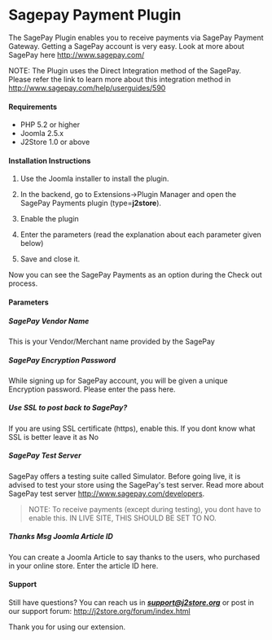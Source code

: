 # Sagepay Payment Plugin

The SagePay Plugin enables you to receive payments via SagePay Payment Gateway. Getting a SagePay account is very easy. Look at more about SagePay here http://www.sagepay.com/

NOTE: The Plugin uses the Direct Integration method of the SagePay. Please refer the link to learn more about this integration method in  http://www.sagepay.com/help/userguides/590 

#### Requirements
* PHP 5.2 or higher
* Joomla 2.5.x
* J2Store 1.0 or above 

#### Installation Instructions 

1. Use the Joomla installer to install the plugin. 

2. In the backend, go to Extensions->Plugin Manager and open the SagePay Payments plugin (type=**j2store**). 

3. Enable the plugin 

4. Enter the parameters (read the explanation about each parameter given below) 

5. Save and close it. 

Now you can see the SagePay Payments as an option during the Check out process. 

#### Parameters

##### SagePay Vendor Name
This is your  Vendor/Merchant name provided by the SagePay

##### SagePay Encryption Password
While signing up for SagePay account, you will be given a unique Encryption password. Please enter the pass here.

##### Use SSL to post back to SagePay?
If you are using SSL certificate (https), enable this. If you dont know what SSL is better leave it as No 

##### SagePay Test Server
SagePay offers a testing suite called Simulator. Before going live, it is advised to test your store using the SagePay's test server. Read more about SagePay test server http://www.sagepay.com/developers. 

>NOTE: To receive payments (except during testing), you dont have to enable this. IN LIVE SITE, THIS SHOULD BE SET TO NO. 

##### Thanks Msg Joomla Article ID
You can create a Joomla Article to say thanks to the users, who purchased in your online store. Enter the article ID here.

#### Support
Still have questions? You can reach us in ***support@j2store.org*** or post in our support forum: http://j2store.org/forum/index.html 

Thank you for using our extension.












